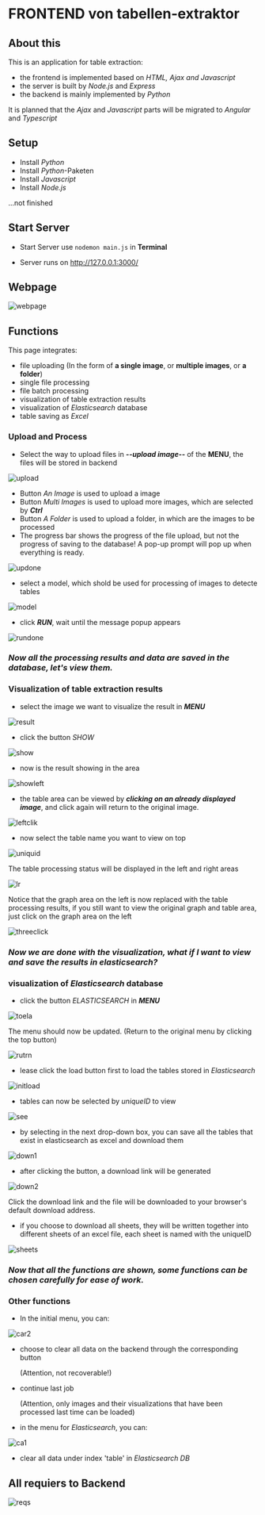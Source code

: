# FRONTEND von tabellen-extraktor
## About this

This is an application for table extraction:
- the frontend is implemented based on _HTML, Ajax and Javascript_
- the server is built by _Node.js_ and _Express_ 
- the backend is mainly implemented by _Python_

It is planned that the _Ajax_ and _Javascript_ parts will be migrated to _Angular_ and _Typescript_

## Setup

- Install *Python*
- Install *Python*-Paketen
- Install *Javascript*
- Install *Node.js*

...not finished

## Start Server

- Start Server use `nodemon main.js` in **Terminal**

- Server runs on http://127.0.0.1:3000/

## Webpage

![webpage](bild/webpage.jpg)

## Functions
This page integrates:
- file uploading (In the form of **a single image**, or **multiple images**, or **a folder**)
- single file processing
- file batch processing
- visualization of table extraction results
- visualization of _Elasticsearch_ database
- table saving as _Excel_

### Upload and Process

- Select the way to upload files in **_--upload image--_** of the **MENU**, the files will be stored in backend

![upload](bild/upload.jpg)

   - Button _An Image_ is used to upload a image
   - Button _Multi Images_ is used to upload more images, which are selected by **_Ctrl_**
   - Button _A Folder_ is used to upload a folder, in which are the images to be processed
   - The progress bar shows the progress of the file upload, but not the progress of saving to the database! A pop-up prompt will pop up when everything is ready.

![updone](bild/updone.jpg)

- select a model, which shold be used for processing of images to detecte tables

![model](bild/model.jpg)

- click **_RUN_**, wait until the message popup appears

![rundone](bild/rundone.jpg)

### _Now all the processing results and data are saved in the database, let's view them._

### Visualization of table extraction results

- select the image we want to visualize the result in **_MENU_** 

![result](bild/result.jpg)

- click the button _SHOW_

![show](bild/show.jpg)

- now is the result showing in the area

![showleft](bild/leftshow.jpg)

- the table area can be viewed by **_clicking on an already displayed image_**, and click again will return to the original image.

![leftclik](bild/leftclick.gif)

- now select the table name you want to view on top

![uniquid](bild/uniqueid.jpg)

The table processing status will be displayed in the left and right areas

![lr](bild/showtable.jpg)

  Notice that the graph area on the left is now replaced with the table processing results, if you still want to view the original graph and table area, just click on the graph area on the left

  ![threeclick](bild/threeclick.gif)

### _Now we are done with the visualization, what if I want to view and save the results in elasticsearch?_ ###

### visualization of _Elasticsearch_ database
- click the button _ELASTICSEARCH_ in **_MENU_**

![toela](bild/toela.jpg)

The menu should now be updated.
(Return to the original menu by clicking the top button)

![rutrn](bild/return.jpg)

- lease click the load button first to load the tables stored in _Elasticsearch_

![initload](bild/inintload.jpg)

- tables can now be selected by _uniqueID_ to view

![see](bild/seleundsee.jpg)

- by selecting in the next drop-down box, you can save all the tables that exist in elasticsearch as excel and download them

![down1](bild/seleunddown.jpg)

- after clicking the button, a download link will be generated

![down2](bild/selunddown2.jpg)

Click the download link and the file will be downloaded to your browser's default download address.

- if you choose to download all sheets, they will be written together into different sheets of an excel file, each sheet is named with the uniqueID

![sheets](bild/exceltable.jpg)


### **_Now that all the functions are shown, some functions can be chosen carefully for ease of work._**

### Other functions
- In the initial menu, you can:

![car2](bild/caref2.jpg)

  - choose to clear all data on the backend through the corresponding button 
  
     (Attention, not recoverable!)
  - continue last job
     
     (Attention, only images and their visualizations that have been processed last time can be loaded)

  

- in the menu for _Elasticsearch_, you can:

![ca1](bild/ca1.jpg)

  - clear all data under index 'table' in _Elasticsearch DB_


## All requiers to Backend

![reqs](bild/reqs.jpg)


